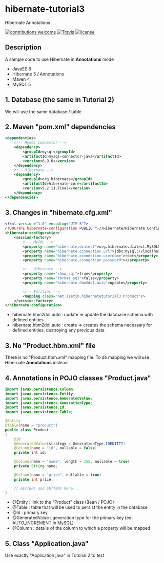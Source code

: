 # hibernate-tutorial3
Hibernate Annotations

[![contributions welcome](https://img.shields.io/badge/contributions-welcome-orange.svg?style=flat)](https://github.com/nfriaa/hibernate-tutorial3/issues) [![Travis](https://img.shields.io/travis/rust-lang/rust.svg)](https://github.com/nfriaa/hibernate-tutorial3) [![license](https://img.shields.io/github/license/mashape/apistatus.svg)](https://github.com/nfriaa/hibernate-tutorial3/blob/master/LICENSE)

## Description
A sample code to use Hibernate in **Annotations** mode
* JavaSE 8
* Hibernate 5 / Annotations
* Maven 4
* MySQL 5

## 1. Database (the same in Tutorial 2)
We will use the same database / table

## 2. Maven "pom.xml" dependencies
```xml
<dependencies>
    <!-- MySQL connector -->
    <dependency>
        <groupId>mysql</groupId>
        <artifactId>mysql-connector-java</artifactId>
        <version>6.0.6</version>
    </dependency>
    <!-- Hibernate -->
    <dependency>
        <groupId>org.hibernate</groupId>
        <artifactId>hibernate-core</artifactId>
        <version>5.2.11.Final</version>
    </dependency>
</dependencies>
```

## 3. Changes in "hibernate.cfg.xml"
```xml
<?xml version="1.0" encoding="UTF-8"?>
<!DOCTYPE hibernate-configuration PUBLIC "-//Hibernate/Hibernate Configuration DTD 3.0//EN" "http://hibernate.sourceforge.net/hibernate-configuration-3.0.dtd">
<hibernate-configuration>
    <session-factory>
        <!-- MySQL -->
        <property name="hibernate.dialect">org.hibernate.dialect.MySQL5InnoDBDialect</property>
        <property name="hibernate.connection.url">jdbc:mysql://localhost:3306/persist_db?useTimezone=true&amp;serverTimezone=UTC</property>
        <property name="hibernate.connection.username">root</property>
        <property name="hibernate.connection.password"></property>

        <!-- Hibernate -->
        <property name="show_sql">true</property>
        <property name="format_sql">false</property>
        <property name="hibernate.hbm2ddl.auto">update</property>

        <!-- Entities -->
        <mapping class="net.isetjb.hibernatetutorial3.Product"/>
    </session-factory>
</hibernate-configuration>
```
* hibernate.hbm2ddl.auto : update => update the database schema with defined entities
* hibernate.hbm2ddl.auto : create => creates the schema necessary for defined entities, destroying any previous data

## 3. No "Product.hbm.xml" file
There is no "Product.hbm.xml" mapping file. To do mapping we will use Hibernate **Annotations** instead

## 4. Annotations in POJO classes "Product.java"
```java
import javax.persistence.Column;
import javax.persistence.Entity;
import javax.persistence.GeneratedValue;
import javax.persistence.GenerationType;
import javax.persistence.Id;
import javax.persistence.Table;

@Entity
@Table(name = "product")
public class Product
{
    @Id
    @GeneratedValue(strategy = GenerationType.IDENTITY)
    @Column(name = "id", nullable = false)
    private int id;

    @Column(name = "name", length = 255, nullable = true)
    private String name;

    @Column(name = "price", nullable = true)
    private int price;

    // GETTERs and SETTERs here...
}
```
* @Entity : link to the "Product" class (Bean / POJO)
* @Table : table that will be used to persist the entity in the database
* @Id : primary key
* @GeneratedValue : generation type for the primary key (ex : AUTO_INCREMENT in MySQL)
* @Column : details of the column to which a property will be mapped

## 5. Class "Application.java"
Use exactly "Application.java" in Tutorial 2 to test